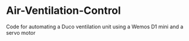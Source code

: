 # Air-Ventilation-Control
Code for automating a Duco ventilation unit using a Wemos D1 mini and a servo motor

